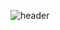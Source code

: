 ![header](https://capsule-render.vercel.app/api?type=rounded&color=gradient&height=300&section=header&text=%20Welcome%20&textBg=true&desc=Thanks%20for%20dropping%20by!&descAlign=50&descAlignY=85&fontSize=90)
